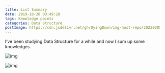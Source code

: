 ```yaml
---
title: List Summary
date: 2019-10-20 03:49:28
tags: Knowledge points
categories: Data Structure
postImage: https://cdn.jsdelivr.net/gh/DyingDown/img-host-repo/202302051709394.jpg
---
```


I’ve been studying Data Structure for a while and now I sum up some knowledges.

<!--more-->

![img](https://s2.ax1x.com/2019/10/20/Ku5W5t.png)

![img](https://s2.ax1x.com/2019/10/20/KuIqyD.png)